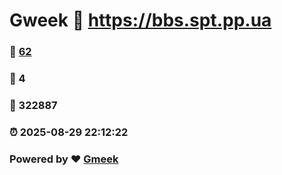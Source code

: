 # Gweek :link: https://bbs.spt.pp.ua 
### :page_facing_up: [62](https://bbs.spt.pp.ua/tag.html) 
### :speech_balloon: 4 
### :hibiscus: 322887 
### :alarm_clock: 2025-08-29 22:12:22 
### Powered by :heart: [Gmeek](https://github.com/Meekdai/Gmeek)
